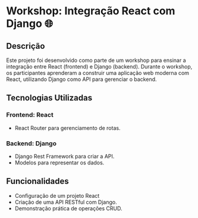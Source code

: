 # Workshop: Integração React com Django 🌐

## Descrição

Este projeto foi desenvolvido como parte de um workshop para ensinar a integração entre React (frontend) e Django (backend). Durante o workshop, os participantes aprenderam a construir uma aplicação web moderna com React, utilizando Django como API para gerenciar o backend.

## Tecnologias Utilizadas

### **Frontend: React**
- React Router para gerenciamento de rotas.

### **Backend: Django**
- Django Rest Framework para criar a API.
- Modelos para representar os dados.

## Funcionalidades

- Configuração de um projeto React 
- Criação de uma API RESTful com Django.
- Demonstração prática de operações CRUD.



 
